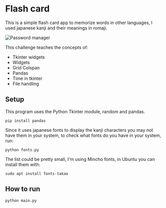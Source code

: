 # Flash card

This is a simple flash card app to memorize words in other languages, I used japanese kanji and their meanings in romaji.

![Password manager](password_manager.jpg)

This challenge teaches the concepts of:

 - Tkinter widgets
 - Widgets
 - Grid Colspan
 - Pandas
 - Time in tkinter
 - File handling

## Setup

This program uses the Python Tkinter module, random and pandas.

```
pip install pandas
```

Since it uses japanese fonts to display the kanji characters you may not have them in your system, to check what fonts do you have in your system, run:

```
python fonts.py
```

The list could be pretty small, I'm using Mincho fonts, in Ubuntu you can install them with:

```
sudo apt install fonts-takao
```

## How to run

```
python main.py
```